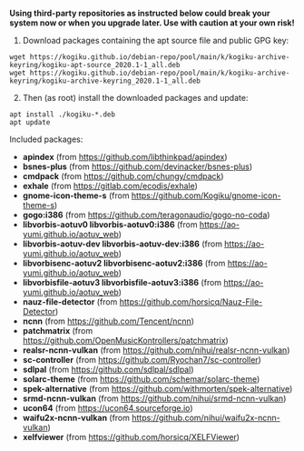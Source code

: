 **Using third-party repositories as instructed below could break your system now or when you upgrade later. Use with caution at your own risk!**
1. Download packages containing the apt source file and public GPG key:
```
wget https://kogiku.github.io/debian-repo/pool/main/k/kogiku-archive-keyring/kogiku-apt-source_2020.1-1_all.deb
wget https://kogiku.github.io/debian-repo/pool/main/k/kogiku-archive-keyring/kogiku-archive-keyring_2020.1-1_all.deb
```
2. Then (as root) install the downloaded packages and update:
```
apt install ./kogiku-*.deb
apt update
```
Included packages:
 * **apindex** (from https://github.com/libthinkpad/apindex)
 * **bsnes-plus** (from https://github.com/devinacker/bsnes-plus)
 * **cmdpack** (from https://github.com/chungy/cmdpack)
 * **exhale** (from https://gitlab.com/ecodis/exhale)
 * **gnome-icon-theme-s** (from https://github.com/Kogiku/gnome-icon-theme-s)
 * **gogo:i386** (from https://github.com/teragonaudio/gogo-no-coda)
 * **libvorbis-aotuv0 libvorbis-aotuv0:i386** (from https://ao-yumi.github.io/aotuv_web)
 * **libvorbis-aotuv-dev libvorbis-aotuv-dev:i386** (from https://ao-yumi.github.io/aotuv_web)
 * **libvorbisenc-aotuv2 libvorbisenc-aotuv2:i386** (from https://ao-yumi.github.io/aotuv_web)
 * **libvorbisfile-aotuv3 libvorbisfile-aotuv3:i386** (from https://ao-yumi.github.io/aotuv_web)
 * **nauz-file-detector** (from https://github.com/horsicq/Nauz-File-Detector)
 * **ncnn** (from https://github.com/Tencent/ncnn)
 * **patchmatrix** (from https://github.com/OpenMusicKontrollers/patchmatrix)
 * **realsr-ncnn-vulkan** (from https://github.com/nihui/realsr-ncnn-vulkan)
 * **sc-controller** (from https://github.com/Ryochan7/sc-controller)
 * **sdlpal** (from https://github.com/sdlpal/sdlpal)
 * **solarc-theme** (from https://github.com/schemar/solarc-theme)
 * **spek-alternative** (from https://github.com/withmorten/spek-alternative)
 * **srmd-ncnn-vulkan** (from https://github.com/nihui/srmd-ncnn-vulkan)
 * **ucon64** (from https://ucon64.sourceforge.io)
 * **waifu2x-ncnn-vulkan** (from https://github.com/nihui/waifu2x-ncnn-vulkan)
 * **xelfviewer** (from https://github.com/horsicq/XELFViewer)
